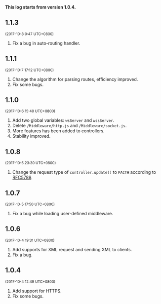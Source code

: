 **This log starts from version 1.0.4.**

## 1.1.3

<small>(2017-10-8 0:47 UTC+0800)</small>

1. Fix a bug in auto-routing handler.

## 1.1.1

<small>(2017-10-7 17:12 UTC+0800)</small>

1. Change the algorithm for parsing routes, efficiency improved.
2. Fix some bugs.

## 1.1.0

<small>(2017-10-6 15:40 UTC+0800)</small>

1. Add two global variables: `wsServer` and `wssServer`.
2. Delete `/Middleware/http.js` and `/Middleware/socket.js`.
3. More features has been added to controllers.
4. Stability improved.

## 1.0.8

<small>(2017-10-5 23:30 UTC+0800)</small>

1. Change the request type of `controller.update()` to `PACTH` according to 
    [RFC5789](https://tools.ietf.org/html/rfc5789).

## 1.0.7

<small>(2017-10-5 17:50 UTC+0800)</small>

1. Fix a bug while loading user-defined middleware.

## 1.0.6

<small>(2017-10-4 19:31 UTC+0800)</small>

1. Add supports for XML request and sending XML to clients.
2. Fix a bug.

## 1.0.4

<small>(2017-10-4 12:49 UTC+0800)</small>

1. Add support for HTTPS.
2. Fix some bugs.